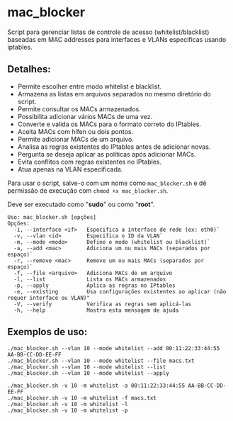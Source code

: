 # mac_blocker
Script para gerenciar listas de controle de acesso (whitelist/blacklist) baseadas em MAC addresses para interfaces e VLANs específicas usando iptables.

## Detalhes:
  - Permite escolher entre modo whitelist e blacklist.
  - Armazena as listas em arquivos separados no mesmo diretório do script.
  - Permite consultar os MACs armazenados.
  - Possibilita adicionar vários MACs de uma vez.
  - Converte e valida os MACs para o formato correto do IPtables.
  - Aceita MACs com hífen ou dois pontos.
  - Permite adicionar MACs de um arquivo.
  - Analisa as regras existentes do IPtables antes de adicionar novas.
  - Pergunta se deseja aplicar as políticas após adicionar MACs.
  - Evita conflitos com regras existentes no IPtables.
  - Atua apenas na VLAN especificada.

Para usar o script, salve-o com um nome como `mac_blocker.sh` e dê permissão de execução com `chmod +x mac_blocker.sh`.

Deve ser executado como "**sudo**" ou como "**root**".

```
Uso: mac_blocker.sh [opções]
Opções:
  -i, --interface <if>   Especifica a interface de rede (ex: eth0)`
  -v, --vlan <id>        Especifica o ID da VLAN`
  -m, --mode <modo>      Define o modo (whitelist ou blacklist)`
  -a, --add <mac>        Adiciona um ou mais MACs (separados por espaço)`
  -r, --remove <mac>     Remove um ou mais MACs (separados por espaço)`
  -f, --file <arquivo>   Adiciona MACs de um arquivo
  -l, --list             Lista os MACs armazenados
  -p, --apply            Aplica as regras no IPtables
  -e, --existing         Usa configurações existentes ao aplicar (não requer interface ou VLAN)"
  -V, --verify           Verifica as regras sem aplicá-las
  -h, --help             Mostra esta mensagem de ajuda
```

## Exemplos de uso:
```
./mac_blocker.sh --vlan 10 --mode whitelist --add 00:11:22:33:44:55 AA-BB-CC-DD-EE-FF
./mac_blocker.sh --vlan 10 --mode whitelist --file macs.txt
./mac_blocker.sh --vlan 10 --mode whitelist --list
./mac_blocker.sh --vlan 10 --mode whitelist --apply

./mac_blocker.sh -v 10 -m whitelist -a 00:11:22:33:44:55 AA-BB-CC-DD-EE-FF
./mac_blocker.sh -v 10 -m whitelist -f macs.txt
./mac_blocker.sh -v 10 -m whitelist -l
./mac_blocker.sh -v 10 -m whitelist -p
```
